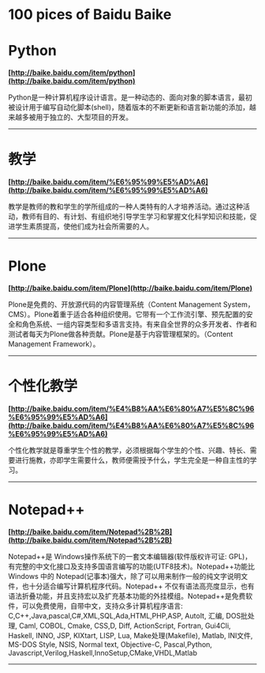 # 100 pices of Baidu Baike
# Python
**[http://baike.baidu.com/item/python](http://baike.baidu.com/item/python)**
>
Python是一种计算机程序设计语言。是一种动态的、面向对象的脚本语言，最初被设计用于编写自动化脚本(shell)，随着版本的不断更新和语言新功能的添加，越来越多被用于独立的、大型项目的开发。

* * *
# 教学
**[http://baike.baidu.com/item/%E6%95%99%E5%AD%A6](http://baike.baidu.com/item/%E6%95%99%E5%AD%A6)**
>
教学是教师的教和学生的学所组成的一种人类特有的人才培养活动。通过这种活动，教师有目的、有计划、有组织地引导学生学习和掌握文化科学知识和技能，促进学生素质提高，使他们成为社会所需要的人。

* * *
# Plone
**[http://baike.baidu.com/item/Plone](http://baike.baidu.com/item/Plone)**
>
Plone是免费的、开放源代码的内容管理系统（Content Management System，CMS）。Plone着重于适合各种组织使用。它带有一个工作流引擎、预先配置的安全和角色系统、一组内容类型和多语言支持。有来自全世界的众多开发者、作者和测试者每天为Plone做各种贡献。Plone是基于内容管理框架的。（Content Management Framework）。

* * *
# 个性化教学
**[http://baike.baidu.com/item/%E4%B8%AA%E6%80%A7%E5%8C%96%E6%95%99%E5%AD%A6](http://baike.baidu.com/item/%E4%B8%AA%E6%80%A7%E5%8C%96%E6%95%99%E5%AD%A6)**
>
个性化教学就是尊重学生个性的教学，必须根据每个学生的个性、兴趣、特长、需要进行施教，亦即学生需要什么，教师便需授予什么，学生完全是一种自主性的学习。

* * *
# Notepad++
**[http://baike.baidu.com/item/Notepad%2B%2B](http://baike.baidu.com/item/Notepad%2B%2B)**
>
Notepad++是 Windows操作系统下的一套文本编辑器(软件版权许可证: GPL)，有完整的中文化接口及支持多国语言编写的功能(UTF8技术)。Notepad++功能比 Windows 中的 Notepad(记事本)强大，除了可以用来制作一般的纯文字说明文件，也十分适合编写计算机程序代码。Notepad++ 不仅有语法高亮度显示，也有语法折叠功能，并且支持宏以及扩充基本功能的外挂模组。Notepad++是免费软件，可以免费使用，自带中文，支持众多计算机程序语言: C,C++,Java,pascal,C#,XML,SQL,Ada,HTML,PHP,ASP, AutoIt, 汇编, DOS批处理, Caml, COBOL, Cmake, CSS,D, Diff, ActionScript, Fortran, Gui4Cli, Haskell, INNO, JSP, KIXtart, LISP, Lua, Make处理(Makefile), Matlab, INI文件, MS-DOS Style, NSIS, Normal text, Objective-C, Pascal,Python, Javascript,Verilog,Haskell,InnoSetup,CMake,VHDL,Matlab

* * *
